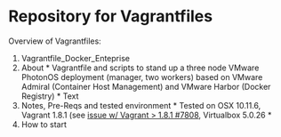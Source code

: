 # Repository for Vagrantfiles

Overview of Vagrantfiles:

1. Vagrantfile_Docker_Enteprise
  1. About
    * Vagrantfile and scripts to stand up a three node VMware PhotonOS deployment (manager, two workers) based on VMware Admiral (Container Host Management) and VMware Harbor (Docker Registry)
    * Text
  2. Notes, Pre-Reqs and tested environment
    * Tested on OSX 10.11.6, Vagrant 1.8.1 (see [issue w/ Vagrant > 1.8.1 #7808](https://github.com/mitchellh/vagrant/issues/7808), Virtualbox 5.0.26
    * 
  3. How to start
